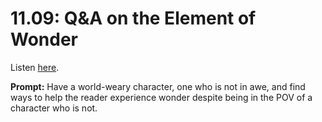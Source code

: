 # 11.09: Q&A on the Element of Wonder 

Listen [here](http://www.writingexcuses.com/2016/02/28/11-09-qa-on-the-element-of-wonder/). 

**Prompt:** Have a world-weary character, one who is not in awe, and find ways to help the reader experience wonder despite being in the POV of a character who is not.
